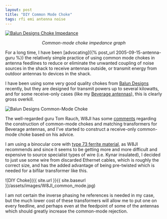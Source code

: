 ```yaml
---
layout: post
title: "DIY Common Mode Choke"
tags: rfi emi antenna noise
---
```


[![Balun Designs Choke Impedance](https://cdn3.bigcommerce.com/s-4q7cv/product_images/uploaded_images/59f4efa62cbf4-1116d-choking.jpg)](https://cdn3.bigcommerce.com/s-4q7cv/product_images/uploaded_images/59f4efa62cbf4-1116d-choking.jpg)
*<center>Common-mode choke impedance graph</center>*

For a long time, I have been 
[advocating]({% post_url 2005-09-15-antenna-guru %})
the relatively simple practice of using common mode chokes in antenna 
feedlines to reduce or eliminate the unwanted coupling of noise sources 
in the shack to receive antennas outside, or transmit energy from outdoor 
antennas to devices in the shack.

I have been using some very good quality chokes from 
[Balun Designs](https://www.balundesigns.com) recently,
but they are designed for transmit powers up to several kilowatts, and for
some receive-only cases (like my 
[Beverage antennas](https://en.wikipedia.org/wiki/Beverage_antenna)),
this is clearly gross overkill.

![Balun Designs Common-Mode Choke](https://cdn11.bigcommerce.com/s-4q7cv/images/stencil/1280x1280/products/216/355/1116di__51885.1456841505.JPG)

The well-regarded guru Tom Rauch, W8JI has some 
[comments](https://www.w8ji.com/core_selection.htm) regarding the construction
of common-mode chokes and matching transformers for Beverage antennas, and 
I've started to construct a receive-only common-mode choke based on his advice.

I am using a binocular core with
[type 73 ferrite material](https://www.fair-rite.com/73-material-data-sheet/),
as W8JI recommends and since it seems to be getting more and more difficult 
and expensive to source specialist types of wire (i.e. Kynar insulated),
I decided to just use some wire from discarded Ethernet cables, which is 
roughly the correct size, and has the added advantage of being pre-twisted 
which is needed for a bifilar transformer like this.

![DIY Choke]({{ site.url }}{{ site.baseurl }}/assets/images/W8JI_common_mode.jpg)

I am not certain the inverse phasing he references is needed in my case,
but the much lower cost of these transformers will allow me to put one
on every feedline, and perhaps even at the feedpoint of some of the antennas
which should greatly increase the common-mode rejection.
